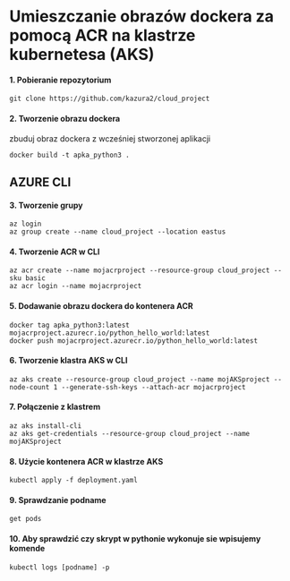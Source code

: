 # Umieszczanie obrazów dockera za pomocą ACR na klastrze kubernetesa (AKS)

#### 1. Pobieranie repozytorium 
```
git clone https://github.com/kazura2/cloud_project 
```

#### 2. Tworzenie obrazu dockera
zbuduj obraz dockera z wcześniej stworzonej aplikacji
```
docker build -t apka_python3 .
```

## AZURE CLI
#### 3. Tworzenie grupy
```
az login
az group create --name cloud_project --location eastus
```

#### 4. Tworzenie ACR w CLI
```
az acr create --name mojacrproject --resource-group cloud_project --sku basic
az acr login --name mojacrproject
```

#### 5. Dodawanie obrazu dockera do kontenera ACR
```
docker tag apka_python3:latest mojacrproject.azurecr.io/python_hello_world:latest
docker push mojacrproject.azurecr.io/python_hello_world:latest
```


#### 6. Tworzenie klastra AKS w CLI
```
az aks create --resource-group cloud_project --name mojAKSproject --node-count 1 --generate-ssh-keys --attach-acr mojacrproject
```

#### 7. Połączenie z klastrem
```
az aks install-cli
az aks get-credentials --resource-group cloud_project --name mojAKSproject
```

#### 8. Użycie kontenera ACR w klastrze AKS
```
kubectl apply -f deployment.yaml
```

#### 9. Sprawdzanie podname
```
get pods
```
#### 10. Aby sprawdzić czy skrypt w pythonie wykonuje sie wpisujemy komende
```
kubectl logs [podname] -p
```

